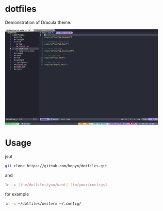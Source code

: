# dotfiles

Demonstration of Dracula theme.

![dotfiles](./demo.png)

# Usage

jsut

```bash
git clone https://github.com/hnpyn/dotfiles.git
```

and

```bash
ln -s [the/dotfiles/you/want] [to/your/configs]
```

for example

```bash
ln -s ~/dotfiles/wezterm ~/.config/
```
